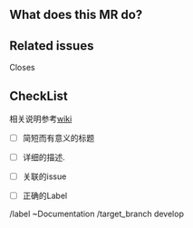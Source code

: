 
## What does this MR do?

<!-- Briefly describe what this MR is about -->

## Related issues

<!-- Mention the issue(s) this MR closes or is related to -->

Closes

## CheckList

相关说明参考[wiki](https://code.byted.org/ee/ByteView.iOS/wikis/%E5%BC%80%E5%8F%91%E8%A7%84%E5%88%99)



- [ ] 简短而有意义的标题
- [ ] 详细的描述.
- [ ] 关联的issue
- [ ] 正确的Label


/label ~Documentation
/target_branch develop


